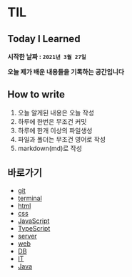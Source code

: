 # TIL

## Today I Learned

**시작한 날짜 : ```2021년 3월 27일```**

**오늘 제가 배운 내용들을 기록하는 공간입니다**

## How to write

1. 오늘 알게된 내용은 오늘 작성  
2. 하루에 한번은 무조건 커밋
3. 하루에 한개 이상의 파일생성
4. 파일과 폴더는 무조건 영어로 작성
5. markdown(md)로 작성

## 바로가기

- [git](https://github.com/hyeongrok7874/TIL/tree/main/git)
- [terminal](https://github.com/hyeongrok7874/TIL/tree/main/terminal)
- [html](https://github.com/hyeongrok7874/TIL/tree/main/html)
- [css](https://github.com/hyeongrok7874/TIL/tree/main/css)
- [JavaScript](https://github.com/hyeongrok7874/TIL/tree/main/JavaScript)
- [TypeScript](https://github.com/hyeongrok7874/TIL/tree/main/TypeScript)
- [server](https://github.com/hyeongrok7874/TIL/tree/main/server)
- [web](https://github.com/hyeongrok7874/TIL/tree/main/web)
- [DB](https://github.com/hyeongrok7874/TIL/tree/main/DB)
- [IT](https://github.com/hyeongrok7874/TIL/tree/main/IT)
- [Java](https://github.com/hyeongrok7874/TIL/tree/main/Java)